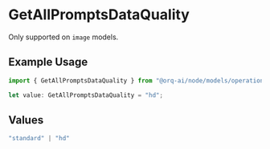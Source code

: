 # GetAllPromptsDataQuality

Only supported on `image` models.

## Example Usage

```typescript
import { GetAllPromptsDataQuality } from "@orq-ai/node/models/operations";

let value: GetAllPromptsDataQuality = "hd";
```

## Values

```typescript
"standard" | "hd"
```